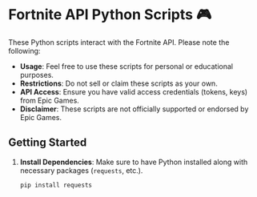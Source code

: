 # Fortnite API Python Scripts 🎮

These Python scripts interact with the Fortnite API. Please note the following:

- **Usage**: Feel free to use these scripts for personal or educational purposes.
- **Restrictions**: Do not sell or claim these scripts as your own.
- **API Access**: Ensure you have valid access credentials (tokens, keys) from Epic Games.
- **Disclaimer**: These scripts are not officially supported or endorsed by Epic Games.

## Getting Started

1. **Install Dependencies**: Make sure to have Python installed along with necessary packages (`requests`, etc.).
   
   ```python
   pip install requests
   ```
